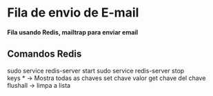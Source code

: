# Fila de envio de E-mail

#### Fila usando Redis, mailtrap para enviar email


## Comandos Redis
sudo service redis-server start 
sudo service redis-server stop   
keys * -> Mostra todas as chaves 
set chave valor get chave del chave  
flushall -> limpa a lista  
